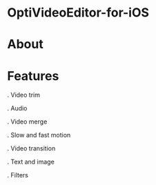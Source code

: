 # OptiVideoEditor-for-iOS

# About 

# Features

. Video trim

. Audio

. Video merge

. Slow and fast motion

. Video transition

. Text and image

. Filters
